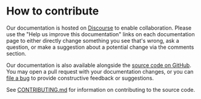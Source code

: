 # How to contribute

Our documentation is hosted on [Discourse](https://discourse.charmhub.io/tag/postfix-relay) to enable collaboration. Please use the "Help us improve this documentation" links on each documentation page to either directly change something you see that's wrong, ask a question, or make a suggestion about a potential change via the comments section.

Our documentation is also available alongside the [source code on GitHub](https://github.com/canonical/postfix-relay-operators/).
You may open a pull request with your documentation changes, or you can
[file a bug](https://github.com/canonical/postfix-relay-operators/issues) to provide constructive feedback or suggestions.

See [CONTRIBUTING.md](https://github.com/canonical/postfix-relay-operators/blob/main/CONTRIBUTING.md)
for information on contributing to the source code.
